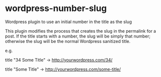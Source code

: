 wordpress-number-slug
=====================

Wordpress plugin to use an initial number in the title as the slug

This plugin modifies the process that creates the slug in the permalink for a post. 
If the title starts with a number, the slug will be simply that number; otherwise the 
slug will be the normal Wordpress sanitized title.

e.g.

title "34 Some Title" -> http://yourwordpress.com/34/

title "Some Title" -> http://yourwordpress.com/some-title/
